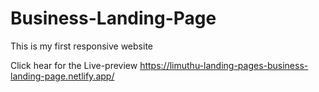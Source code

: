 # Business-Landing-Page
 This is my first responsive website

Click hear for the Live-preview https://limuthu-landing-pages-business-landing-page.netlify.app/
